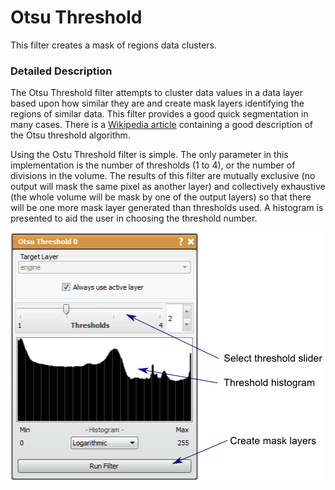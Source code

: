 # Otsu Threshold

This filter creates a mask of regions data clusters.

### Detailed Description

The Otsu Threshold filter attempts to cluster data values in a data layer based upon how similar they are and create mask layers identifying the regions of similar data. This filter provides a good quick segmentation in many cases. There is a [Wikipedia article](http://en.wikipedia.org/wiki/Otsu%27s_method) containing a good description of the Otsu threshold algorithm.

Using the Ostu Threshold filter is simple. The only parameter in this implementation is the number of thresholds (1 to 4), or the number of divisions in the volume. The results of this filter are mutually exclusive (no output will mask the same pixel as another layer) and collectively exhaustive (the whole volume will be mask by one of the output layers) so that there will be one more mask layer generated than thresholds used. A histogram is presented to aid the user in choosing the threshold number.

![alt text](../images/OtsuThresholdGUI.png)
